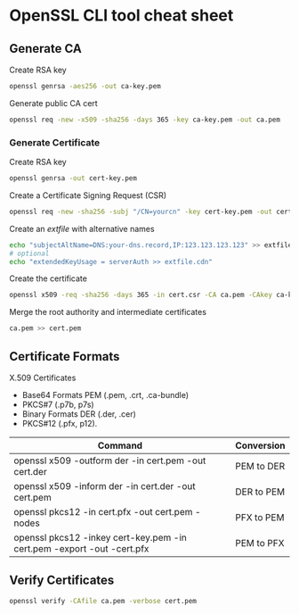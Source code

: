 # OpenSSL CLI tool cheat sheet

## Generate CA

Create RSA key
```bash
openssl genrsa -aes256 -out ca-key.pem
```

Generate public CA cert
```bash
openssl req -new -x509 -sha256 -days 365 -key ca-key.pem -out ca.pem
```

### Generate Certificate
Create RSA key
```bash
openssl genrsa -out cert-key.pem
```

Create a Certificate Signing Request (CSR)
```bash
openssl req -new -sha256 -subj "/CN=yourcn" -key cert-key.pem -out cert.csr
```

Create an *extfile* with alternative names

```bash
echo "subjectAltName=DNS:your-dns.record,IP:123.123.123.123" >> extfile.cnf
# optional
echo "extendedKeyUsage = serverAuth >> extfile.cdn"
```

Create the certificate
```bash
openssl x509 -req -sha256 -days 365 -in cert.csr -CA ca.pem -CAkey ca-key.pem -out cert.pem -extfile extfile.cnd -CAcreateserial
```

Merge the root authority and intermediate certificates

```bash
ca.pem >> cert.pem
```

## Certificate Formats

X.509 Certificates
- Base64 Formats PEM (.pem, .crt, .ca-bundle)
- PKCS#7 (.p7b, p7s)
- Binary Formats DER (.der, .cer)
- PKCS#12 (.pfx, p12).

| Command                                                               | Conversion |
|-----------------------------------------------------------------------|------------|
|openssl x509 -outform der -in cert.pem -out cert.der                   | PEM to DER |
|openssl x509 -inform der -in cert.der -out cert.pem                    | DER to PEM |
|openssl pkcs12 -in cert.pfx -out cert.pem -nodes                       | PFX to PEM |
|openssl pkcs12 -inkey cert-key.pem -in cert.pem -export -out -cert.pfx | PEM to PFX |

## Verify Certificates
```bash
openssl verify -CAfile ca.pem -verbose cert.pem
```